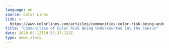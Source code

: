 ```yaml
---
language: en
source: Color Lines
link: >-
  https://www.colorlines.com/articles/communities-color-risk-being-undercounted-census
title: "Communities of Color Risk Being Undercounted in\_the Census"
date: 2020-05-12T19:57:37.122Z
type: news_story
---
```


